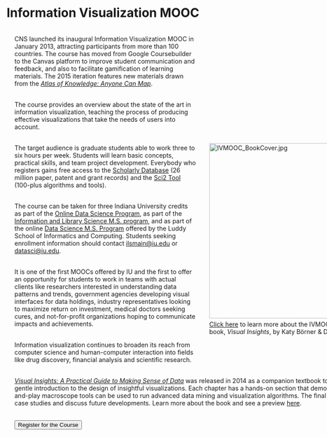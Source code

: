<div id="middle" class="teaching">
<div><h1 style="margin-bottom:20px;">Information Visualization MOOC</h1></div>

<div id="container" style="float:left; margin-left:18px; margin-bottom:25px; width:865px;">

<div style="float:right; width:400px; height:auto; margin:5px 20px 30px 30px;">
<iframe width="400" height="225" title="Course Video" src="" frameborder="0" allowfullscreen=""></iframe><br />

<p class="caption" style="text-align:center; margin-top:5px;"></p>
<br />
<a href="/ivmoocbook14.html"> <img src="images/teaching/ivmooc/IVMOOC_BookCover.jpg" width="400" / alt="IVMOOC_BookCover.jpg"></a>
<p style="margin-top:5px;"><a href="/ivmoocbook14.html">Click here</a> to learn more about the IVMOOC companion book, <em>Visual Insights</em>, by Katy Börner &amp; David E. Polley.
</div>

<p>CNS launched its inaugural Information Visualization MOOC in January 2013, attracting participants from more than 100 countries. The course has moved from Google Coursebuilder to the Canvas platform to improve student communication and feedback, and also to facilitate gamification of learning materials. The 2015 iteration features new materials drawn from the <a href="deadlink.html?url=http%3A%2F%2Fscimaps.org%2Fatlas2" target="_blank"><em>Atlas of Knowledge: Anyone Can Map</em></a>.
<br><br>

The course provides an overview about the state of the art in information visualization, teaching the process of producing effective visualizations that take the needs of users into account.
<br/><br/>

The target audience is graduate students able to work three to six hours per week. Students will learn basic concepts, practical skills, and team project development. Everybody who registers gains free access to the <a href="http://sdb.cns.iu.edu" target="_blank">Scholarly Database</a> (26 million paper, patent and grant records) and the <a href="http://sci2.cns.iu.edu" target="_blank">Sci2 Tool</a> (100-plus algorithms and tools).<br /><br />

The  course can be taken for three Indiana University credits as part of the <a href="http://news.iu.edu/releases/iu/2013/11/data-science-program-soic.shtml" target="_blank">Online Data Science Program</a>, as part of the <a href="deadlink.html?url=http%3A%2F%2Fwww.soic.indiana.edu%2Fabout%2Fdepartments%2Finformation-library-science%2Findex.html" target="_blank">Information and Library Science M.S. program</a>, and as part of the online <a href="http://www.soic.indiana.edu/graduate/degrees/data-science/graduate-certificate.html" target="_blank">Data Science M.S. Program</a> offered by the Luddy School of Informatics and Computing. Students seeking enrollment information should contact <a href="mailto:ilsmain@iu.edu">ilsmain@iu.edu</a> or <a href="mailto:datasci@iu.edu">datasci@iu.edu</a>.
<br /><br />

It is one of the first MOOCs offered by IU and the first to offer an opportunity for students to work in teams with actual clients like researchers interested in understanding data patterns and trends, government agencies developing visual interfaces for data holdings, industry representatives looking to maximize return on investment, medical doctors seeking cures, and not-for-profit organizations hoping to communicate impacts and achievements.<br /><br />

Information visualization continues to broaden its reach from computer science and human-computer interaction into fields like drug discovery, financial analysis and scientific research.<br /><br />

<a href="ivmoocbook14.html" target="_blank"><em>Visual Insights: A Practical Guide to Making Sense of Data</em></a> was released in 2014 as a companion textbook to the course. It offers a gentle introduction to the design of insightful visualizations. Each chapter has a hands-on section that demonstrates how plug-and-play macroscope tools can be used to run advanced data mining and visualization algorithms. The final two chapters present case studies and discuss future developments. Learn more about the book and see a preview <a href="ivmooc.cns.iu.edu/ivmoocbook14.html" target="_blank">here</a>.</p>

<br/>
<form action="http://ivmooc.cns.iu.edu" target="_blank"><input type="submit" value="Register for the Course" class="purchase-button"></form></div>


</div>
